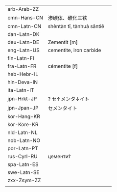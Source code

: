 | | | |
|-|-|-|
| arb-Arab-ZZ |  |  |
| cmn-Hans-CN | 渗碳体、碳化三铁 |  |
| cmn-Latn-CN | shèntàn tǐ, tànhuà sāntiě |  |
| dan-Latn-DK |  |  |
| deu-Latn-DE | Zementit [m] |  |
| eng-Latn-US | cementite, iron carbide |  |
| fin-Latn-FI |  |  |
| fra-Latn-FR | cémentite [f] |  |
| heb-Hebr-IL |  |  |
| hin-Deva-IN |  |  |
| ita-Latn-IT |  |  |
| jpn-Hrkt-JP | ? セ↑メンタ↓イト |  |
| jpn-Jpan-JP | セメンタイト |  |
| kor-Hang-KR |  |  |
| kor-Kore-KR |  |  |
| nld-Latn-NL |  |  |
| nob-Latn-NO |  |  |
| por-Latn-PT |  |  |
| rus-Cyrl-RU | цементи́т |  |
| spa-Latn-ES |  |  |
| swe-Latn-SE |  |  |
| zxx-Zsym-ZZ |  |  |
|  |  |  |
